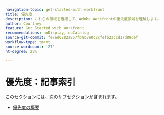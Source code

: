 ```yaml
---
navigation-topic: get-started-with-workfront
title: 優先度
description: これらの領域を確認して、Adobe Workfrontの優先度領域を理解します。
author: Courtney
feature: Get Started with Workfront
recommendations: noDisplay, noCatalog
source-git-commit: fe7ed0282a857fb8b7e0c2cfefb2accd17d88def
workflow-type: tm+mt
source-wordcount: '27'
ht-degree: 25%

---
```


# 優先度：記事索引

このセクションには、次のサブセクションが含まれます。

* [優先度の概要](/help/quicksilver/workfront-basics/priorities/get-started-with-priorities.md)